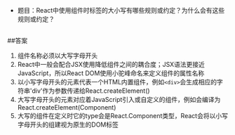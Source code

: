 * 题目：React中使用组件时标签的大小写有哪些规则或约定？为什么会有这些规则或约定？

##
##答案
1. 组件名称必须以大写字母开头
2. React中一般会配合JSX使用降低组件之间的耦合度；JSX语法更接近JavaScript，所以React DOM使用小驼峰命名来定义组件的属性名称
3. 以小写字母开头的元素代表一个HTML内置组件，例如`<div>`会生成相应的字符串'div'作为参数传递给React.createElement()
4. 大写字母开头的元素对应着JavaScript引入或自定义的组件，例如<Component/>会编译为React.createElement(Component)
5. 大写的组件在定义时它的type会是React.Component类型，React会将以小写字母开头的组建视为原生的DOM标签
